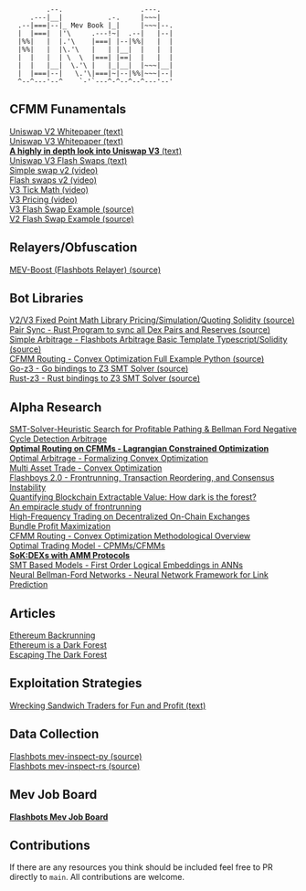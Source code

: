 <div style="align:center"> 
  
```solidity              
         .--.                   .---.
     .---|__|           .-.     |~~~|
  .--|===|--|_ Mev Book |_|     |~~~|--.
  |  |===|  |'\     .---!~|  .--|   |--|
  |%%|   |  |.'\    |===| |--|%%|   |  |
  |%%|   |  |\.'\   |   | |__|  |   |  |
  |  |   |  | \  \  |===| |==|  |   |  |
  |  |   |__|  \.'\ |   |_|__|  |~~~|__|
  |  |===|--|   \.'\|===|~|--|%%|~~~|--|
  ^--^---'--^    `-'`---^-^--^--^---'--'
```
  
 </div>

## CFMM Funamentals
[Uniswap V2 Whitepaper (text)](https://uniswap.org/whitepaper.pdf) </br>
[Uniswap V3 Whitepaper (text)](https://uniswap.org/whitepaper-v3.pdf) </br>
[**A highly in depth look into Uniswap V3** (text)](https://uniswapv3book.com) </br>
[Uniswap V3 Flash Swaps (text)](https://medium.com/coinmonks/tutorial-of-flash-swaps-of-uniswap-v3-73c0c846b822) </br>
[Simple swap v2 (video)](https://www.youtube.com/watch?v=qB2Ulx201wY) </br>
[Flash swaps v2 (video)](https://www.youtube.com/watch?v=MxTgk-kvtRM) </br>
[V3 Tick Math (video)](https://www.youtube.com/watch?v=p7LIEr8hVCA) </br>
[V3 Pricing (video)](https://www.youtube.com/watch?v=hKhdQl126Ys) </br>
[V3 Flash Swap Example (source)](https://github.com/yuichiroaoki/flash-swap-example) </br>
[V2 Flash Swap Example (source)](https://solidity-by-example.org/defi/uniswap-v2-flash-swap/) </br>


## Relayers/Obfuscation
[MEV-Boost (Flashbots Relayer) (source)](https://github.com/flashbots/mev-boost) </br>

## Bot Libraries
[V2/V3 Fixed Point Math Library Pricing/Simulation/Quoting Solidity (source)](https://github.com/0xOsiris/cfmm-math-libraries) </br>
[Pair Sync - Rust Program to sync all Dex Pairs and Reserves (source)](https://github.com/0xKitsune/pair_sync) </br>
[Simple Arbitrage - Flashbots Arbitrage Basic Template Typescript/Solidity (source)](https://github.com/flashbots/simple-arbitrage) </br>
[CFMM Routing - Convex Optimization Full Example Python (source)](https://github.com/angeris/cfmm-routing-code) </br>
[Go-z3 - Go bindings to Z3 SMT Solver (source)](https://github.com/mitchellh/go-z3) </br>
[Rust-z3 - Rust bindings to Z3 SMT Solver (source)](https://github.com/prove-rs/z3.rs) </br>

## Alpha Research
[SMT-Solver-Heuristic Search for Profitable Pathing & Bellman Ford Negative Cycle Detection Arbitrage](https://arxiv.org/pdf/2103.02228.pdf) </br>
[**Optimal Routing on CFMMs - Lagrangian Constrained Optimization**](https://angeris.github.io/papers/cfmm-routing.pdf) </br>
[Optimal Arbitrage - Formalizing Convex Optimization](https://angeris.github.io/papers/uniswap_analysis.pdf) </br>
[Multi Asset Trade - Convex Optimization](https://angeris.github.io/papers/cfmm-chapter.pdf) </br>
[Flashboys 2.0 - Frontrunning, Transaction Reordering, and Consensus Instability](https://arxiv.org/pdf/1904.05234.pdf) </br>
[Quantifying Blockchain Extractable Value: How dark is the forest?](https://arxiv.org/pdf/2101.05511.pdf) </br>
[An empiracle study of frontrunning](https://arxiv.org/pdf/2102.03347.pdf) </br>
[High-Frequency Trading on Decentralized On-Chain Exchanges](https://arxiv.org/pdf/2101.05511.pdf) </br>
[Bundle Profit Maximization](https://angeris.github.io/papers/flashbots-mev.pdf) </br>
[CFMM Routing - Convex Optimization Methodological Overview](https://bcc-research.github.io/CFMMRouter.jl/dev/) </br>
[Optimal Trading Model - CPMMs/CFMMs](https://papers.ssrn.com/sol3/papers.cfm?abstract_id=4144743) </br>
[**SoK:DEXs with AMM Protocols**](https://arxiv.org/pdf/2103.12732.pdf) </br>
[SMT Based Models - First Order Logical Embeddings in ANNs](https://arxiv.org/pdf/2111.13110.pdf) </br>
[Neural Bellman-Ford Networks - Neural Network Framework for Link Prediction](https://arxiv.org/pdf/2106.06935.pdf) </br>

## Articles
[Ethereum Backrunning](https://amanusk.medium.com/the-fastest-draw-on-the-blockchain-bzrx-example-6bd19fabdbe1) </br>
[Ethereum is a Dark Forest](https://www.paradigm.xyz/2020/08/ethereum-is-a-dark-forest) </br>
[Escaping The Dark Forest](https://samczsun.com/escaping-the-dark-forest/) </br>

## Exploitation Strategies
[Wrecking Sandwich Traders for Fun and Profit (text)](https://github.com/Defi-Cartel/salmonella) </br>

## Data Collection 
[Flashbots mev-inspect-py (source)](https://github.com/flashbots/mev-inspect-py) </br>
[Flashbots mev-inspect-rs (source)](https://github.com/flashbots/mev-inspect-rs) </br>

## Mev Job Board 
[**Flashbots Mev Job Board**](https://github.com/flashbots/mev-job-board) </br>

## Contributions
If there are any resources you think should be included feel free to PR directly to `main`. All contributions are welcome. 
